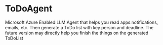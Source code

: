 # ToDoAgent
Microsoft Azure Enabled LLM Agent that helps you read apps notifications, emails, etc. Then generate a ToDo list with key person and deadline. The future version may directly help you finish the things on the generated ToDoList
